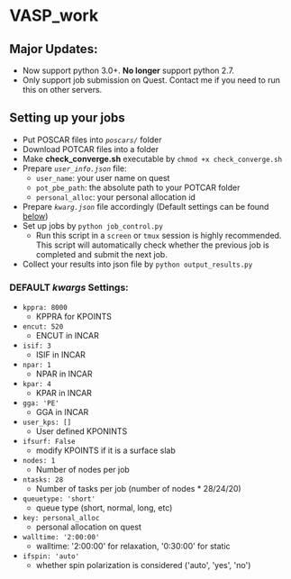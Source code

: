 # VASP_work

## Major Updates:
- Now support python 3.0+. **No longer** support python 2.7.
- Only support job submission on Quest. Contact me if you need to run this on other servers.

## Setting up your jobs
- Put POSCAR files into *`poscars/`* folder
- Download POTCAR files into a folder
- Make **check_converge.sh** executable by `chmod +x check_converge.sh`
- Prepare *`user_info.json`* file:
  - `user_name`: your user name on quest
  - `pot_pbe_path`: the absolute path to your POTCAR folder
  - `personal_alloc`: your personal allocation id
- Prepare *`kwarg.json`* file accordingly (Default settings can be found [below](https://github.com/mohanliu/VASP_work/blob/master/README.md#default-kwargs-settings)) 
- Set up jobs by `python job_control.py`
  - Run this script in a `screen` or `tmux` session is highly recommended. This script will automatically check whether the previous job is completed and submit the next job.
- Collect your results into json file by `python output_results.py`

### DEFAULT *kwargs* Settings:
- `kppra: 8000` 
    - KPPRA for KPOINTS
- `encut: 520`
    - ENCUT in INCAR
- `isif: 3`
    - ISIF in INCAR
- `npar: 1`
    - NPAR in INCAR
- `kpar: 4`
    - KPAR in INCAR
- `gga: 'PE'`
    - GGA in INCAR
- `user_kps: []`
    - User defined KPONINTS
- `ifsurf: False`
    - modify KPOINTS if it is a surface slab
- `nodes: 1`
    - Number of nodes per job
- `ntasks: 28`
    - Number of tasks per job (number of nodes * 28/24/20)
- `queuetype: 'short'`
    - queue type (short, normal, long, etc)
- `key: personal_alloc`
    - personal allocation on quest
- `walltime: '2:00:00'`
    - walltime: '2:00:00' for relaxation, '0:30:00' for static 
- `ifspin: 'auto'`
    - whether spin polarization is considered ('auto', 'yes', 'no')
